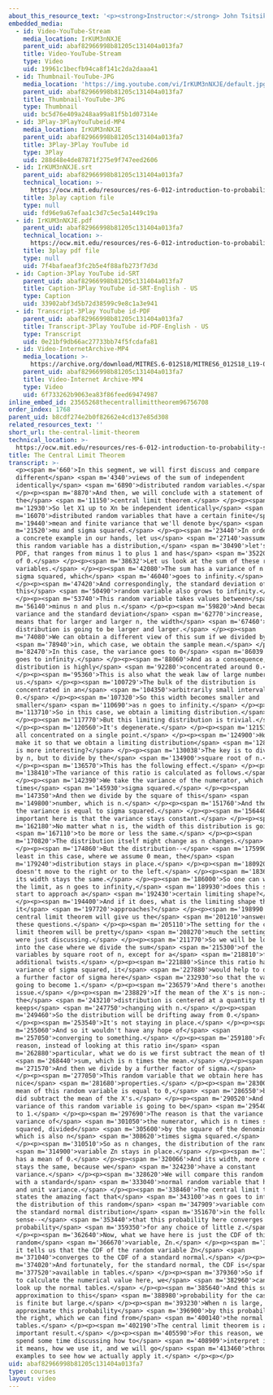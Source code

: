 ```yaml
---
about_this_resource_text: '<p><strong>Instructor:</strong> John Tsitsiklis</p>'
embedded_media:
  - id: Video-YouTube-Stream
    media_location: IrKUM3nNXJE
    parent_uid: abaf82966998b81205c131404a013fa7
    title: Video-YouTube-Stream
    type: Video
    uid: 19961c1becfb94ca8f141c2da2daaa41
  - id: Thumbnail-YouTube-JPG
    media_location: 'https://img.youtube.com/vi/IrKUM3nNXJE/default.jpg'
    parent_uid: abaf82966998b81205c131404a013fa7
    title: Thumbnail-YouTube-JPG
    type: Thumbnail
    uid: bc5d76e409a248aa99a81f5b1d07314e
  - id: 3Play-3PlayYouTubeid-MP4
    media_location: IrKUM3nNXJE
    parent_uid: abaf82966998b81205c131404a013fa7
    title: 3Play-3Play YouTube id
    type: 3Play
    uid: 288d48e4de87871f275e9f747eed2606
  - id: IrKUM3nNXJE.srt
    parent_uid: abaf82966998b81205c131404a013fa7
    technical_location: >-
      https://ocw.mit.edu/resources/res-6-012-introduction-to-probability-spring-2018/part-ii-inference-limit-theorems/the-central-limit-theorem/IrKUM3nNXJE.srt
    title: 3play caption file
    type: null
    uid: fd96e9a67efaa1c3d7c5ec5a1449c19a
  - id: IrKUM3nNXJE.pdf
    parent_uid: abaf82966998b81205c131404a013fa7
    technical_location: >-
      https://ocw.mit.edu/resources/res-6-012-introduction-to-probability-spring-2018/part-ii-inference-limit-theorems/the-central-limit-theorem/IrKUM3nNXJE.pdf
    title: 3play pdf file
    type: null
    uid: 7f4bafaeaf3fc2b5e4f88afb273f7d3d
  - id: Caption-3Play YouTube id-SRT
    parent_uid: abaf82966998b81205c131404a013fa7
    title: Caption-3Play YouTube id-SRT-English - US
    type: Caption
    uid: 33902abf3d5b72d38599c9e8c1a3e941
  - id: Transcript-3Play YouTube id-PDF
    parent_uid: abaf82966998b81205c131404a013fa7
    title: Transcript-3Play YouTube id-PDF-English - US
    type: Transcript
    uid: 0e21bf9db66ac27733bb74f5fcdafa81
  - id: Video-InternetArchive-MP4
    media_location: >-
      https://archive.org/download/MITRES.6-012S18/MITRES6_012S18_L19-02_300k.mp4
    parent_uid: abaf82966998b81205c131404a013fa7
    title: Video-Internet Archive-MP4
    type: Video
    uid: 6f733262b9063ea83f86feed69474987
inline_embed_id: 23565268thecentrallimittheorem96756708
order_index: 1768
parent_uid: b8cdf274e2b0f82662e4cd137e85d308
related_resources_text: ''
short_url: the-central-limit-theorem
technical_location: >-
  https://ocw.mit.edu/resources/res-6-012-introduction-to-probability-spring-2018/part-ii-inference-limit-theorems/the-central-limit-theorem
title: The Central Limit Theorem
transcript: >-
  <p><span m='660'>In this segment, we will first discuss and compare
  different</span> <span m='4340'>views of the sum of independent
  identically</span> <span m='6890'>distributed random variables.</span>
  </p><p><span m='8870'>And then, we will conclude with a statement of
  the</span> <span m='11150'>central limit theorem.</span> </p><p><span
  m='12930'>So let X1 up to Xn be independent identically</span> <span
  m='16070'>distributed random variables that have a certain finite</span> <span
  m='19440'>mean and finite variance that we'll denote by</span> <span
  m='21520'>mu and sigma squared.</span> </p><p><span m='23440'>In order to have
  a concrete example in our hands, let us</span> <span m='27140'>assume that
  this random variable has a distribution,</span> <span m='30490'>let's say, a
  PDF, that ranges from minus 1 to plus 1 and has</span> <span m='35220'>a mean
  of 0.</span> </p><p><span m='38632'>Let us look at the sum of these random
  variables.</span> </p><p><span m='42080'>The sum has a variance of n times
  sigma squared, which</span> <span m='46040'>goes to infinity.</span>
  </p><p><span m='47420'>And correspondingly, the standard deviation of
  this</span> <span m='50490'>random variable also grows to infinity.</span>
  </p><p><span m='53740'>This random variable takes values between</span> <span
  m='56140'>minus n and plus n.</span> </p><p><span m='59820'>And because the
  variance and the standard deviation</span> <span m='62770'>increase, this
  means that for larger and larger n, the width</span> <span m='67460'>of this
  distribution is going to be larger and larger.</span> </p><p><span
  m='74080'>We can obtain a different view of this sum if we divided by n</span>
  <span m='78940'>in, which case, we obtain the sample mean.</span> </p><p><span
  m='82470'>In this case, the variance goes to 0</span> <span m='86039'>as n
  goes to infinity.</span> </p><p><span m='88060'>And as a consequence, the
  distribution is highly</span> <span m='92280'>concentrated around 0.</span>
  </p><p><span m='95360'>This is also what the weak law of large numbers tells
  us.</span> </p><p><span m='100729'>The bulk of the distribution is
  concentrated in an</span> <span m='104350'>arbitrarily small interval around
  0.</span> </p><p><span m='107320'>So this width becomes smaller and
  smaller</span> <span m='110690'>as n goes to infinity.</span> </p><p><span
  m='113710'>So in this case, we obtain a limiting distribution.</span>
  </p><p><span m='117770'>But this limiting distribution is trivial.</span>
  </p><p><span m='120560'>It's degenerate.</span> </p><p><span m='121530'>It's
  all concentrated on a single point.</span> </p><p><span m='124900'>How can we
  make it so that we obtain a limiting distribution</span> <span m='128250'>that
  is more interesting?</span> </p><p><span m='130038'>The key is to divide not
  by n, but to divide by the</span> <span m='134900'>square root of n.</span>
  </p><p><span m='136570'>This has the following effect.</span> </p><p><span
  m='138410'>The variance of this ratio is calculated as follows.</span>
  </p><p><span m='142390'>We take the variance of the numerator, which is n
  times</span> <span m='145930'>sigma squared.</span> </p><p><span
  m='147350'>And then we divide by the square of this</span> <span
  m='149800'>number, which is n.</span> </p><p><span m='151760'>And therefore,
  the variance is equal to sigma squared.</span> </p><p><span m='156440'>What's
  important here is that the variance stays constant.</span> </p><p><span
  m='162180'>No matter what n is, the width of this distribution is going</span>
  <span m='167110'>to be more or less the same.</span> </p><p><span
  m='170820'>The distribution itself might change as n changes.</span>
  </p><p><span m='174860'>But the distribution--</span> <span m='175990'>at
  least in this case, where we assume 0 mean, the</span> <span
  m='179240'>distribution stays in place.</span> </p><p><span m='180920'>It
  doesn't move to the right or to the left.</span> </p><p><span m='183640'>And
  its width stays the same.</span> </p><p><span m='186000'>So one can wonder, in
  the limit, as n goes to infinity,</span> <span m='189930'>does this shape
  start to approach a</span> <span m='192430'>certain limiting shape?</span>
  </p><p><span m='194400'>And if it does, what is the limiting shape that
  it</span> <span m='197720'>approaches?</span> </p><p><span m='198990'>The
  central limit theorem will give us the</span> <span m='201210'>answers to
  these questions.</span> </p><p><span m='205110'>The setting for the central
  limit theorem will be pretty</span> <span m='208270'>much the setting that we
  were just discussing.</span> </p><p><span m='211770'>So we will be looking
  into the case where we divide the sum</span> <span m='215300'>of the random
  variables by square root of n, except for a</span> <span m='218810'>few
  additional twists.</span> </p><p><span m='221880'>Since this ratio has a
  variance of sigma squared, it</span> <span m='227880'>would help to divide by
  a further factor of sigma here</span> <span m='232930'>so that the variance is
  going to become 1.</span> </p><p><span m='236579'>And there's another
  issue.</span> </p><p><span m='238829'>If the mean of the X's is non-zero, then
  the</span> <span m='243210'>distribution is centered at a quantity that
  keeps</span> <span m='247750'>changing with n.</span> </p><p><span
  m='249460'>So the distribution will be drifting away from 0.</span>
  </p><p><span m='253540'>It's not staying in place.</span> </p><p><span
  m='255060'>And so it wouldn't have any hope of</span> <span
  m='257050'>converging to something.</span> </p><p><span m='259180'>For this
  reason, instead of looking at this ratio in</span> <span
  m='262880'>particular, what we do is we first subtract the mean of the</span>
  <span m='268440'>sum, which is n times the mean.</span> </p><p><span
  m='271570'>And then we divide by a further factor of sigma.</span>
  </p><p><span m='277050'>This random variable that we obtain here has
  nice</span> <span m='281680'>properties.</span> </p><p><span m='283000'>The
  mean of this random variable is equal to 0,</span> <span m='286550'>because we
  did subtract the mean of the X's.</span> </p><p><span m='290520'>And the
  variance of this random variable is going to be</span> <span m='295409'>equal
  to 1.</span> </p><p><span m='297690'>The reason is that the variance is the
  variance of</span> <span m='301050'>the numerator, which is n times sigma
  squared, divided</span> <span m='305600'>by the square of the denominator,
  which is also n</span> <span m='308620'>times sigma squared.</span>
  </p><p><span m='310510'>So as n changes, the distribution of the random</span>
  <span m='314900'>variable Zn stays in place.</span> </p><p><span m='318360'>It
  has a mean of 0.</span> </p><p><span m='320066'>And its width, more or less,
  stays the same, because we</span> <span m='324230'>have a constant
  variance.</span> </p><p><span m='328620'>We will compare this random variable
  with a standard</span> <span m='333040'>normal random variable that has 0 mean
  and unit variance.</span> </p><p><span m='338460'>The central limit theorem
  states the amazing fact that</span> <span m='343100'>as n goes to infinity,
  the distribution of this random</span> <span m='347909'>variable converges to
  the standard normal distribution</span> <span m='351670'>in the following
  sense--</span> <span m='353440'>that this probability here converges to that
  probability</span> <span m='359350'>for any choice of little z.</span>
  </p><p><span m='362640'>Now, what we have here is just the CDF of this
  random</span> <span m='366670'>variable, Zn.</span> </p><p><span m='367930'>So
  it tells us that the CDF of the random variable Zn</span> <span
  m='371040'>converges to the CDF of a standard normal.</span> </p><p><span
  m='374020'>And fortunately, for the standard normal, the CDF is</span> <span
  m='377520'>available in tables.</span> </p><p><span m='379360'>So if we needed
  to calculate the numerical value here, we</span> <span m='382960'>can just
  look up the normal tables.</span> </p><p><span m='385640'>And this suggests an
  approximation to this</span> <span m='388980'>probability for the case where n
  is finite but large.</span> </p><p><span m='393230'>When n is large, we can
  approximate this probability</span> <span m='396900'>by this probability on
  the right, which we can find from</span> <span m='400140'>the normal
  tables.</span> </p><p><span m='402190'>The central limit theorem is a very
  important result.</span> </p><p><span m='405590'>For this reason, we will
  spend some time discussing how to</span> <span m='408909'>interpret it, what
  it means, how we use it, and we will go</span> <span m='413460'>through a few
  examples to see how we actually apply it.</span> </p><p></p>
uid: abaf82966998b81205c131404a013fa7
type: courses
layout: video
---
```

